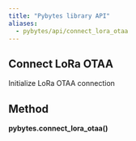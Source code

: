 ```yaml
---
title: "Pybytes library API"
aliases:
  - pybytes/api/connect_lora_otaa
---
```


**Connect LoRa OTAA**
----
  Initialize LoRa OTAA connection

**Method**
----
**pybytes.connect_lora_otaa()**
